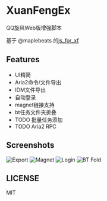 XuanFengEx
==========

QQ旋风Web版增强脚本


基于 @maplebeats 的[js_for_xf](https://github.com/maplebeats/js_for_xf)


Features
--------

- UI精简
- Aria2命令/文件导出
- IDM文件导出
- 自动登录
- magnet链接支持
- bt任务文件夹折叠
- TODO 批量任务添加
- TODO Aria2 RPC


Screenshots
-----------

![Export](https://raw.github.com/rhyzx/xuanfeng-userscript/master/screenshot/export.png)
![Magnet](https://raw.github.com/rhyzx/xuanfeng-userscript/master/screenshot/magnet.png)
![Login](https://raw.github.com/rhyzx/xuanfeng-userscript/master/screenshot/login.png)
![BT Fold](https://raw.github.com/rhyzx/xuanfeng-userscript/master/screenshot/bt-fold.png)



LICENSE
-------

MIT
